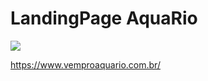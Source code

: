 # LandingPage AquaRio

<img src="https://www.vemproaquario.com.br/images/head-1440.jpg"/>

https://www.vemproaquario.com.br/